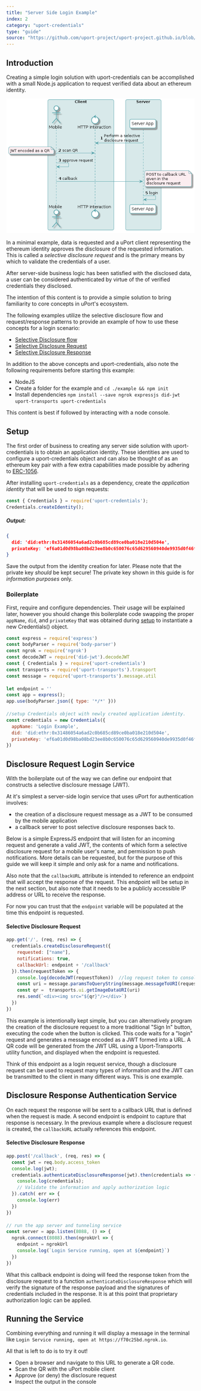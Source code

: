 ```yaml
---
title: "Server Side Login Example"
index: 2
category: "uport-credentials"
type: "guide"
source: "https://github.com/uport-project/uport-project.github.io/blob/develop/markdown/docs/credentials/login.md"
---
```


## Introduction

Creating a simple login solution with uport-credentials can be accomplished with a small Node.js application to request verified data about an ethereum identity.

![login](server-login.png)

In a minimal example, data is requested and a uPort client representing the ethereum identity approves the disclosure of the requested information.  This is called a *selective disclosure request* and is the primary means by which to validate the credentials of a user.  

After server-side business logic has been satisfied with the disclosed data, a user can be considered authenticated by virtue of the of verified credentials they disclosed.

The intention of this content is to provide a simple solution to bring familiarity to core concepts in uPort's ecosystem.  

The following examples utilize the selective disclosure flow and request/response patterns to provide an example of how to use these concepts for a login scenario:

- [Selective Disclosure flow](/flows/selectivedisclosure)
- [Selective Disclosure Request](/messages/sharereq)
- [Selective Disclosure Response](/messages/shareresp)

In addition to the above concepts and uport-credentials, also note the following requirements before starting this example:

- NodeJS
- Create a folder for the example and `cd ./example && npm init` 
- Install dependencies `npm install --save ngrok expressjs did-jwt uport-transports uport-credentials`

This content is best if followed by interacting with a node console.

## Setup

The first order of business to creating any server side solution with uport-credentials is to obtain an application identity.  These identities are used to configure a uport-credentials object and can also be thought of as an ethereum key pair with a few extra capabilities made possible by adhering to [ERC-1056](https://github.com/ethereum/EIPs/issues/1056).

After installing `uport-credentials` as a dependency, create the *application identity* that will be used to sign requests:

```js
const { Credentials } = require('uport-credentials');
Credentials.createIdentity();
```
##### Output:

```json 
{ 
  did: 'did:ethr:0x31486054a6ad2c0b685cd89ce0ba018e210d504e',
  privateKey: 'ef6a01d0d98ba08bd23ee8b0c650076c65d629560940de9935d0f46f00679e01' 
}
```
Save the output from the identity creation for later.  Please note that the private key *should* be kept secure!  The private key shown in this guide is for *information purposes* only.

### Boilerplate

First, require and configure dependencies.  Their usage will be explained later, however you should change this boilerplate code swapping the proper `appName`, `did`, and `privateKey` that was obtained during [setup](#setup) to instantiate a new Credentials() object. 

```js
const express = require('express')
const bodyParser = require('body-parser')
const ngrok = require('ngrok')
const decodeJWT = require('did-jwt').decodeJWT
const { Credentials } = require('uport-credentials')
const transports = require('uport-transports').transport
const message = require('uport-transports').message.util

let endpoint = ''
const app = express();
app.use(bodyParser.json({ type: '*/*' }))

//setup Credentials object with newly created application identity.
const credentials = new Credentials({
  appName: 'Login Example',
  did: 'did:ethr:0x31486054a6ad2c0b685cd89ce0ba018e210d504e',
  privateKey: 'ef6a01d0d98ba08bd23ee8b0c650076c65d629560940de9935d0f46f00679e01'
})
```

## Disclosure Request Login Service

With the boilerplate out of the way we can define our endpoint that constructs a selective disclosure message (JWT).

At it's simplest a server-side login service that uses uPort for authentication involves:

- the creation of a disclosure request message as a JWT to be consumed by the mobile application
- a callback server to post selective disclosure responses back to.

Below is a simple ExpressJS endpoint that will listen for an incoming request and generate a valid JWT, the contents of which form a selective disclosure request for a mobile user's name, and permission to push notifications.  More details can be requested, but for the purpose of this guide we will keep it simple and only ask for a name and notifications.

Also note that the `callbackURL` attribute is intended to reference an endpoint that will accept the response of the request.  This endpoint will be setup in the next section, but also note that it needs to be a publicly accessible IP address or URL to receive the response.  

For now you can trust that the `endpoint` variable will be populated at the time this endpoint is requested.

#### Selective Disclosure Request

```js
app.get('/', (req, res) => {
  credentials.createDisclosureRequest({
    requested: ["name"],
    notifications: true,
    callbackUrl: endpoint + '/callback'
  }).then(requestToken => {
    console.log(decodeJWT(requestToken))  //log request token to console
    const uri = message.paramsToQueryString(message.messageToURI(requestToken), {callback_type: 'post'})
    const qr =  transports.ui.getImageDataURI(uri)
    res.send(`<div><img src="${qr}"/></div>`)
  })
})
```

This example is intentionally kept simple, but you can alternatively program the creation of the disclosure request to a more traditional "Sign In" button, executing the code when the button is clicked.  This code waits for a "login" request and generates a message encoded as a JWT formed into a URL.  A QR code will be generated from the JWT URL using a Uport-Transports utility function, and displayed when the endpoint is requested.  

Think of this endpoint as a login request service, though a disclosure request can be used to request many types of information and the JWT can be transmitted to the client in many different ways.  This is one example.

## Disclosure Response Authentication Service

On each request the response will be sent to a callback URL that is defined when the request is made.  A second endpoint is endpoint to capture that response is necessary.  In the previous example where a disclosure request is created, the `callbackURL` actually references this endpoint.

#### Selective Disclosure Response

```js
app.post('/callback', (req, res) => {
  const jwt = req.body.access_token
  console.log(jwt);
  credentials.authenticateDisclosureResponse(jwt).then(credentials => {
    console.log(credentials);
    // Validate the information and apply authorization logic
  }).catch( err => {
    console.log(err)
  })
})

// run the app server and tunneling service
const server = app.listen(8088, () => {
  ngrok.connect(8088).then(ngrokUrl => {
    endpoint = ngrokUrl
    console.log(`Login Service running, open at ${endpoint}`)
  })
})
```
What this callback endpoint is doing will feed the response token from the disclosure request to a function `authenticateDisclosureResponse` which will verify the signature of the response payload and the signatures of credentials included in the response.  It is at this point that proprietary authorization logic can be applied.

## Running the Service

Combining everything and running it will display a message in the terminal like `Login Service running, open at https://f70c25bd.ngrok.io`. 

All that is left to do is to try it out!

- Open a browser and navigate to this URL to generate a QR code.
- Scan the QR with the uPort mobile client
- Approve (or deny) the disclosure request
- Inspect the output in the console


